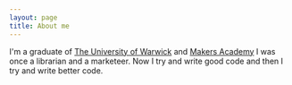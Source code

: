 ```yaml
---
layout: page
title: About me
---
```


I'm a graduate of <a href="http://www2.warwick.ac.uk/fac/soc/philosophy">The
University of Warwick</a> and <a href="http://www.makersacademy.com/">Makers
Academy</a> I was once a librarian and a marketeer. Now I try and write good code and then I try and write better code.



